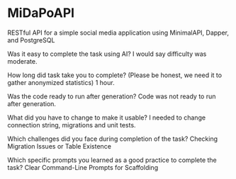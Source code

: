 # MiDaPoAPI
RESTful API for a simple social media application using MinimalAPI, Dapper, and PostgreSQL

Was it easy to complete the task using AI?
I would say difficulty was moderate.

How long did task take you to complete? (Please be honest, we need it to gather anonymized statistics)
1 hour.

Was the code ready to run after generation?
Code was not ready to run after generation.

What did you have to change to make it usable?
I needed to change connection string, migrations and unit tests.

Which challenges did you face during completion of the task?
Checking Migration Issues or Table Existence

Which specific prompts you learned as a good practice to complete the task?
Clear Command-Line Prompts for Scaffolding
